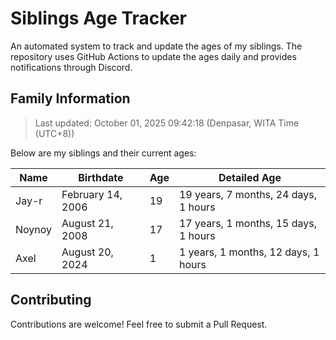 # Siblings Age Tracker

An automated system to track and update the ages of my siblings. The repository uses GitHub Actions to update the ages daily and provides notifications through Discord.

## Family Information

> Last updated: October 01, 2025 09:42:18 (Denpasar, WITA Time (UTC+8))

Below are my siblings and their current ages:

| Name | Birthdate | Age | Detailed Age |
|------|-----------|-----|-------------|
| Jay-r | February 14, 2006 | 19 | 19 years, 7 months, 24 days, 1 hours |
| Noynoy | August 21, 2008 | 17 | 17 years, 1 months, 15 days, 1 hours |
| Axel | August 20, 2024 | 1 | 1 years, 1 months, 12 days, 1 hours |

## Contributing

Contributions are welcome! Feel free to submit a Pull Request.